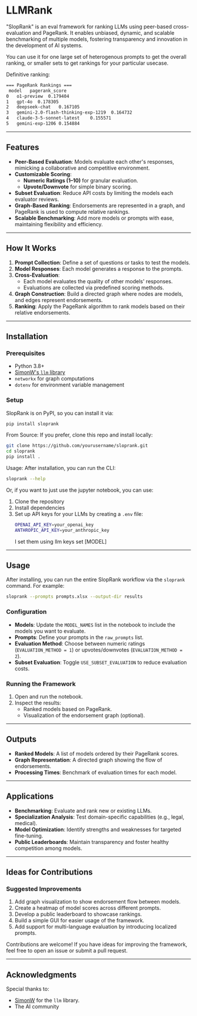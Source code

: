 
# LLMRank

"SlopRank" is an eval framework for ranking LLMs using peer-based cross-evaluation and PageRank. It enables unbiased, dynamic, and scalable benchmarking of multiple models, fostering transparency and innovation in the development of AI systems.

You can use it for one large set of heterogenous prompts to get the overall ranking, or smaller sets to get rankings for your particular usecase.

Definitive ranking:
   ```bash
   === PageRank Rankings ===
	model	pagerank_score
0	o1-preview	0.179404
1	gpt-4o	0.178305
2	deepseek-chat	0.167105
3	gemini-2.0-flash-thinking-exp-1219	0.164732
4	claude-3-5-sonnet-latest	0.155571
5	gemini-exp-1206	0.154884
   ```
---
## Features
- **Peer-Based Evaluation**: Models evaluate each other's responses, mimicking a collaborative and competitive environment.
- **Customizable Scoring**:
  - **Numeric Ratings (1–10)** for granular evaluation.
  - **Upvote/Downvote** for simple binary scoring.
- **Subset Evaluation**: Reduce API costs by limiting the models each evaluator reviews.
- **Graph-Based Ranking**: Endorsements are represented in a graph, and PageRank is used to compute relative rankings.
- **Scalable Benchmarking**: Add more models or prompts with ease, maintaining flexibility and efficiency.

---

## How It Works
1. **Prompt Collection**: Define a set of questions or tasks to test the models.
2. **Model Responses**: Each model generates a response to the prompts.
3. **Cross-Evaluation**:
   - Each model evaluates the quality of other models' responses.
   - Evaluations are collected via predefined scoring methods.
4. **Graph Construction**: Build a directed graph where nodes are models, and edges represent endorsements.
5. **Ranking**: Apply the PageRank algorithm to rank models based on their relative endorsements.

---

## Installation

### Prerequisites
- Python 3.8+
- [SimonW's `llm` library](https://github.com/simonw/llm)
- `networkx` for graph computations
- `dotenv` for environment variable management

### Setup

SlopRank is on PyPI, so you can install it via:
```bash
pip install sloprank
   ```
From Source: If you prefer, clone this repo and install locally:
```bash
git clone https://github.com/yourusername/sloprank.git
cd sloprank
pip install .
   ```

Usage: After installation, you can run the CLI:

```bash
sloprank --help
   ```
Or, if you want to just use the jupyter notebook, you can use:
1. Clone the repository
2. Install dependencies
3. Set up API keys for your LLMs by creating a `.env` file:
   ```bash
   OPENAI_API_KEY=your_openai_key
   ANTHROPIC_API_KEY=your_anthropic_key
   ```
   I set them using llm keys set [MODEL] 

---

## Usage

After installing, you can run the entire SlopRank workflow via the `sloprank` command. For example:

```bash
sloprank --prompts prompts.xlsx --output-dir results
```
### Configuration
- **Models**: Update the `MODEL_NAMES` list in the notebook to include the models you want to evaluate.
- **Prompts**: Define your prompts in the `raw_prompts` list.
- **Evaluation Method**: Choose between numeric ratings (`EVALUATION_METHOD = 1`) or upvotes/downvotes (`EVALUATION_METHOD = 2`).
- **Subset Evaluation**: Toggle `USE_SUBSET_EVALUATION` to reduce evaluation costs.

### Running the Framework
1. Open and run the notebook.
2. Inspect the results:
   - Ranked models based on PageRank.
   - Visualization of the endorsement graph (optional).

---

## Outputs
- **Ranked Models**: A list of models ordered by their PageRank scores.
- **Graph Representation**: A directed graph showing the flow of endorsements.
- **Processing Times**: Benchmark of evaluation times for each model.

---

## Applications
- **Benchmarking**: Evaluate and rank new or existing LLMs.
- **Specialization Analysis**: Test domain-specific capabilities (e.g., legal, medical).
- **Model Optimization**: Identify strengths and weaknesses for targeted fine-tuning.
- **Public Leaderboards**: Maintain transparency and foster healthy competition among models.

---

## Ideas for Contributions

### Suggested Improvements
1. Add graph visualization to show endorsement flow between models.
2. Create a heatmap of model scores across different prompts.
3. Develop a public leaderboard to showcase rankings.
4. Build a simple GUI for easier usage of the framework.
5. Add support for multi-language evaluation by introducing localized prompts.

Contributions are welcome! If you have ideas for improving the framework, feel free to open an issue or submit a pull request.

---

## Acknowledgments
Special thanks to:
- [SimonW](https://github.com/simonw) for the `llm` library.
- The AI community